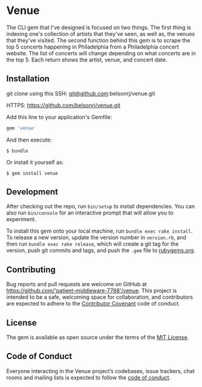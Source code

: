 # Venue

The CLI gem that I've designed is focused on two things. The first thing is indexing one's collection of artists that they've seen, as well as, the venues that they've visited. The second function behind this gem is to scrape the top 5 concerts happening in Philadelphia from a Philadelphia concert website. The list of concerts will change depending on what concerts are in the top 5. Each return shows the artist, venue, and concert date. 

## Installation

git clone using this SSH: git@github.com:belsonrj/venue.git

HTTPS: https://github.com/belsonrj/venue.git

Add this line to your application's Gemfile:

```ruby
gem 'venue'
```

And then execute:

    $ bundle

Or install it yourself as:

    $ gem install venue

## Development

After checking out the repo, run `bin/setup` to install dependencies. You can also run `bin/console` for an interactive prompt that will allow you to experiment.

To install this gem onto your local machine, run `bundle exec rake install`. To release a new version, update the version number in `version.rb`, and then run `bundle exec rake release`, which will create a git tag for the version, push git commits and tags, and push the `.gem` file to [rubygems.org](https://rubygems.org).

## Contributing

Bug reports and pull requests are welcome on GitHub at https://github.com/'patient-middleware-7788'/venue. This project is intended to be a safe, welcoming space for collaboration, and contributors are expected to adhere to the [Contributor Covenant](http://contributor-covenant.org) code of conduct.

## License

The gem is available as open source under the terms of the [MIT License](https://opensource.org/licenses/MIT).

## Code of Conduct

Everyone interacting in the Venue project’s codebases, issue trackers, chat rooms and mailing lists is expected to follow the [code of conduct](https://github.com/'patient-middleware-7788'/venue/blob/master/CODE_OF_CONDUCT.md).
